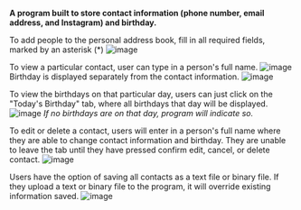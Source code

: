 **A program built to store contact information (phone number, email address, and Instagram) and birthday.**

To add people to the personal address book, fill in all required fields, marked by an asterisk (*)
![image](https://github.com/overlookhotel/Personal-Address-Book-Csharp/assets/118487921/6ffe4603-8fd6-477b-9a06-5630d6ed9eb4)

To view a particular contact, user can type in a person's full name. 
![image](https://github.com/overlookhotel/Personal-Address-Book-Csharp/assets/118487921/657ce527-2727-4ce3-92aa-08a2744cb880)
Birthday is displayed separately from the contact information.
![image](https://github.com/overlookhotel/Personal-Address-Book-Csharp/assets/118487921/7150c278-e7e5-43ad-aed4-7401b6f1df39)

To view the birthdays on that particular day, users can just click on the "Today's Birthday" tab, where all birthdays that day will be displayed.
![image](https://github.com/overlookhotel/Personal-Address-Book-Csharp/assets/118487921/ab4283df-cbd1-4353-bd63-0b4720d10a2c)
_If no birthdays are on that day, program will indicate so._

To edit or delete a contact, users will enter in a person's full name where they are able to change contact information and birthday. They are unable to leave the tab until they have pressed confirm edit, cancel, or delete contact. 
![image](https://github.com/overlookhotel/Personal-Address-Book-Csharp/assets/118487921/45cab472-91ef-4390-a261-f85149531059)

Users have the option of saving all contacts as a text file or binary file. 
If they upload a text or binary file to the program, it will override existing information saved. 
![image](https://github.com/overlookhotel/Personal-Address-Book-Csharp/assets/118487921/ace8d68d-4659-4e91-a2ce-046352f689e8)

